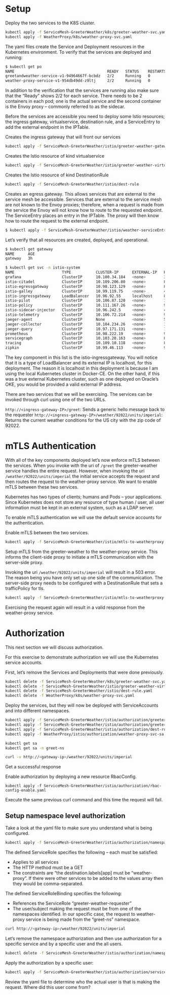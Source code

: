 # Setup

Deploy the two services to the K8S cluster.

```bash
kubectl apply -f ServiceMesh-GreeterWeather/k8s/greeter-weather-svc.yaml
kubectl apply -f WeatherProxy/k8s/weather-proxy-svc.yaml
```

The yaml files create the Service and Deployment resources in the Kubernetes environment. To verify that the services are deployed and running:

```bash
$ kubectl get po
NAME                                         READY   STATUS    RESTARTS   AGE
greetandweather-service-v1-94964667f-bcbdz   2/2     Running   0          3h6m
weather-proxy-service-v1-954db49dd-z9ltj     2/2     Running   0          3h5m
```

In addition to the verification that the services are running also make sure that the “Ready” shows 2/2 for each service. There needs to be 2 containers in each pod; one is the actual service and the second container is the Envoy proxy – commonly referred to as the sidecar.

Before the services are accessible you need to deploy some Istio resources; the ingress gateway, virtualservice, destination rule, and a ServiceEntry to add the external endpoint in the IPTable.

Creates the ingress gateway that will front our services

```bash
kubectl apply -f ServiceMesh-GreeterWeather/istio/greeter-weather-gateway.yaml
```

Creates the Istio resource of kind virtualservice

```bash
kubectl apply -f ServiceMesh-GreeterWeather/istio/greeter-weather-virtualservice.yaml
```

Creates the Istio resource of kind DestinationRule

```bash
kubectl apply -f ServiceMesh-GreeterWeather/istio/dest-rule
```

Creates an egress gateway. This allows services that are external to the service mesh be accessible. Services that are external to the service mesh are not known to the Envoy proxies; therefore, when a request is made from the service the Envoy will not know how to route to the requested endpoint. The ServiceEntry places an entry in the IPTable. The proxy will then know how to route the request to the external endpoint.

```bash
$ kubectl apply -f ServiceMesh-GreeterWeather/istio/weather-serviceEntry.yaml
```

Let’s verify that all resources are created, deployed, and operational.

```bash
$ kubectl get gateway
NAME      AGE
gateway   3h

$ kubectl get svc -n istio-system
NAME                     TYPE           CLUSTER-IP      EXTERNAL-IP   PORT(S)
grafana                  ClusterIP      10.100.34.184   <none>        3000/TCP
istio-citadel            ClusterIP      10.109.206.80   <none>        8060/TCP,9093/TCP
istio-egressgateway      ClusterIP      10.98.123.129   <none>        80/TCP,443/TCP
istio-galley             ClusterIP      10.99.119.75    <none>        443/TCP,9093/TCP
istio-ingressgateway     LoadBalancer   10.96.92.55     localhost     80:31380/TCP,443:31390/TCP,31400:31400/TCP,15011:31112/TCP,8060:32671/TCP,853:32565/TCP,15030:32584/TCP,15031:30500/TCP   3h34m
istio-pilot              ClusterIP      10.106.87.120   <none>        15010/TCP,15011/TCP,8080/TCP,9093/TCP
istio-policy             ClusterIP      10.111.167.26   <none>        9091/TCP,15004/TCP,9093/TCP
istio-sidecar-injector   ClusterIP      10.96.242.5     <none>        443/TCP
istio-telemetry          ClusterIP      10.106.72.214   <none>        9091/TCP,15004/TCP,9093/TCP,42422/TCP
jaeger-agent             ClusterIP      None            <none>        5775/UDP,6831/UDP,6832/UDP
jaeger-collector         ClusterIP      10.104.234.26   <none>        14267/TCP,14268/TCP
jaeger-query             ClusterIP      10.97.171.131   <none>        16686/TCP
prometheus               ClusterIP      10.98.222.19    <none>        9090/TCP
servicegraph             ClusterIP      10.103.20.163   <none>        8088/TCP
tracing                  ClusterIP      10.109.10.118   <none>        80/TCP
zipkin                   ClusterIP      10.99.46.113    <none>        9411/TCP
```

The key component in this list is the istio-ingressgateway. You will notice that it is a type of LoadBalancer and its external IP is localhost, for this deployment. The reason it is localhost in this deployment is because I am using the local Kubernetes cluster in Docker-CE. On the other hand, if this was a true external Kubernetes cluster, such as one deployed on Oracle’s OKE, you would be provided a valid external IP address.

There are two services that we will be exercising. The services can be invoked through curl using one of the two URLs.

`http://<ingress-gateway-IP>/greet`: Sends a generic hello message back to the requester
`http://<ingress-gateway-IP>/weather/92022/units/imperial`: Returns the current weather conditions for the US city with the zip code of 92022.

# mTLS Authentication

With all of the key components deployed let’s now enforce mTLS between the services. When you invoke with the uri of `/greet` the greeter-weather service handles the entire request. However, when invoking the uri `/weather/92022/units/imperial` the initial service accepts the request and then routes the request to the weather-proxy service. We want to enable mTLS between these two services.

Kubernetes has two types of clients; humans and Pods – your applications. Since Kubernetes does not store any resource of type human / user, all user information must be kept in an external system, such as a LDAP server.

To enable mTLS authentication we will use the default service accounts for the authentication.

Enable mTLS between the two services.

```bash
kubectl apply -f ServiceMesh-GreeterWeather/istio/mtls-to-weatherproxy.yaml
```

Setup mTLS from the greeter-weather to the weather-proxy service. This informs the client-side proxy to initiate a mTLS communication with the server-side proxy.

Invoking the uri `/weather/92022/units/imperial` will result in a 503 error. The reason being you have only set up one side of the communication. The server-side proxy needs to be configured with a DestinationRule that sets a trafficPolicy for tls.

```bash
kubectl apply -f ServiceMesh-GreeterWeather/istio/mtls-to-weatherproxy-destrule.yaml
```

Exercising the request again will result in a valid response from the weather-proxy service.

# Authorization

This next section we will discuss authorization.

For this exercise to demonstrate authorization we will use the Kubernetes service accounts.

First, let’s remove the Services and Deployments that were done previously.

```bash
kubectl delete -f ServiceMesh-GreeterWeather/k8s/greeter-weather-svc.yaml
kubectl delete -f ServiceMesh-GreeterWeather/istio/greeter-weather-virtualservice.yaml
kubectl delete -f ServiceMesh-GreeterWeather/istio/dest-rule.yaml
kubectl delete -f WeatherProxy/k8s/weather-proxy-svc.yaml
```

Deploy the services, but they will now be deployed with ServiceAccounts and into different namespaces.

```bash
kubectl apply -f ServiceMesh-GreeterWeather/istio/authorization/greeter-weather-svc-sa.yaml
kubectl apply -f ServiceMesh-GreeterWeather/istio/authorization/greeter-weather-virtualservice.yaml
kubectl apply -f ServiceMesh-GreeterWeather/istio/authorization/dest-rule.yaml
kubectl apply -f WeatherProxy/istio/authorization/weather-proxy-svc-sa.yaml

kubectl get sa
kubectl get sa -n greet-ns

curl -v http://<gateway-ip>/weather/92022/units/imperial
```

Get a successful response

Enable authorization by deploying a new resource RbacConfig.

```
kubectl apply -f ServiceMesh-GreeterWeather/istio/authorization/rbac-config-enable.yaml
```

Execute the same previous curl command and this time the request will fail.

## Setup namespace level authorization

Take a look at the yaml file to make sure you understand what is being configured.

```bash
kubectl apply -f ServiceMesh-GreeterWeather/istio/authorization/namespaceAuth/greeter-weather-namespace-policy.yaml
```

The defined ServiceRole specifies the following – each must be satisfied:

-   Applies to all services
-   The HTTP method must be a GET
-   The constraints are “the destination.labels[app] must be “weather-proxy”. If there were other services to be added to the values array then they would be comma-separated.

The defined ServiceRoleBinding specifies the following:

-   References the ServiceRole “greeter-weather-requester”
-   The user/subject making the request must be from one of the namespaces identified. In our specific case, the request to weather-proxy service is being made from the “greet-ns” namespace.

```bash
curl http://<gateway-ip>/weather/92022/units/imperial
```

Let’s remove the namespace authorization and then use authorization for a specific service and by a specific user and the all users.

```bash
kubectl delete -f ServiceMesh-GreeterWeather/istio/authorization/namespaceAuth/greeter-weather-namespace-policy.yaml
```

Apply the authorization by a specific user:

```bash
kubectl apply -f ServiceMesh-GreeterWeather/istio/authorization/serviceLevelAccess/specificuser.yaml
```

Review the yaml file to determine who the actual user is that is making the request. Where did this user come from?

